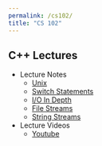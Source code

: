 ```yaml
---
permalink: /cs102/
title: "CS 102"
---
```


## C++ Lectures
- Lecture Notes
    - [Unix](/lectures102/unix)
    - [Switch Statements](/lectures102/switch)
    - [I/O In Depth](/lectures102/ioindepth)
    - [File Streams](/lectures102/filestreams)
    - [String Streams](/lectures102/stringstreams)
- Lecture Videos
    - [Youtube](/lectures102/switch)